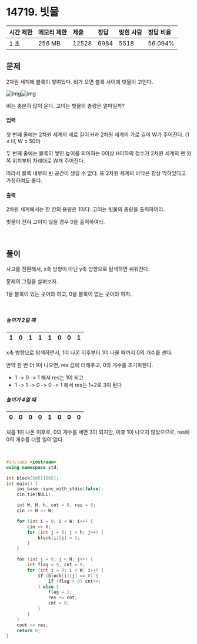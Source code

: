 # 14719. 빗물

| 시간 제한 | 메모리 제한 | 제출  | 정답 | 맞힌 사람 | 정답 비율 |
| :-------- | :---------- | :---- | :--- | :-------- | :-------- |
| 1 초      | 256 MB      | 12528 | 6984 | 5518      | 56.094%   |

## 문제

2차원 세계에 블록이 쌓여있다. 비가 오면 블록 사이에 빗물이 고인다.

![img](https://onlinejudgeimages.s3-ap-northeast-1.amazonaws.com/problem/14719/1.png)![img](https://onlinejudgeimages.s3-ap-northeast-1.amazonaws.com/problem/14719/2.png)

비는 충분히 많이 온다. 고이는 빗물의 총량은 얼마일까?

#### 입력

첫 번째 줄에는 2차원 세계의 세로 길이 H과 2차원 세계의 가로 길이 W가 주어진다. (1 ≤ H, W ≤ 500)

두 번째 줄에는 블록이 쌓인 높이를 의미하는 0이상 H이하의 정수가 2차원 세계의 맨 왼쪽 위치부터 차례대로 W개 주어진다.

따라서 블록 내부의 빈 공간이 생길 수 없다. 또 2차원 세계의 바닥은 항상 막혀있다고 가정하여도 좋다.

#### 출력

2차원 세계에서는 한 칸의 용량은 1이다. 고이는 빗물의 총량을 출력하여라.

빗물이 전혀 고이지 않을 경우 0을 출력하여라.

<br/>

## 풀이

사고를 전환해서, x축 방향이 아닌 y축 방향으로 탐색하면 쉬워진다.

문제의 그림을 살펴보자.

1을 블록이 있는 곳이라 하고, 0을 블록이 없는 곳이라 하자.

<br/>

##### 높이가 2일 때

| 1   | 0   | 1   | 1   | 1   | 0   | 0   | 1   |
| --- | --- | --- | --- | --- | --- | --- | --- |

x축 방향으로 탐색하면서, 1이 나온 이후부터 1이 나올 때까지 0의 개수를 센다.

만약 한 번 더 1이 나오면, res 값에 더해주고, 0의 개수를 초기화한다.

- 1 -> 0 -> 1 해서 res는 1이 되고
- 1 -> 1 -> 0 -> 0 -> 1 해서 res는 1+2로 3이 된다

##### 높이가 4일 때

| 0   | 0   | 0   | 0   | 1   | 0   | 0   | 0   |
| --- | --- | --- | --- | --- | --- | --- | --- |

처음 1이 나온 이후로, 0의 개수를 세면 3이 되지만, 이후 1이 나오지 않았으므로, res에 0의 개수를 더할 일이 없다.

<br/>

```c++
#include <iostream>
using namespace std;

int block[505][505];
int main() {
	ios_base::sync_with_stdio(false);
	cin.tie(NULL);

	int W, H, h, cnt = 0, res = 0;
	cin >> H >> W;

	for (int i = 0; i < W; i++) {
		cin >> h;
		for (int j = 0; j < h; j++) {
			block[i][j] = 1;
		}
	}

	for (int j = 0; j < H; j++) {
		int flag = 0, cnt = 0;
		for (int i = 0; i < W; i++) {
			if (block[i][j] == 0) {
				if (flag > 0) cnt++;
			} else {
				flag = 1;
				res += cnt;
				cnt = 0;
			}
		}
	}
	cout << res;
	return 0;
}
```
